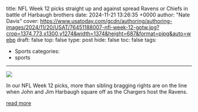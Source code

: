 title: NFL Week 12 picks straight up and against spread Ravens or Chiefs in battle of Harbaugh brothers
date: 2024-11-21 13:26:35 +0000
author: "Nate Davis"
cover: https://www.usatoday.com/gcdn/authoring/authoring-images/2024/11/20/USAT/76451188007-nfl-week-12-gotw.jpg?crop=1374,773,x1300,y1274&width=1374&height=687&format=pjpg&auto=webp
draft: false
top: false
type: post
hide: false
toc: false
tags:
  - Sports
categories:
  - sports
---

![](https://www.usatoday.com/gcdn/authoring/authoring-images/2024/11/20/USAT/76451188007-nfl-week-12-gotw.jpg?crop=1374,773,x1300,y1274&width=1374&height=687&format=pjpg&auto=webp)

In our NFL Week 12 picks, more than sibling bragging rights are on the line when John and Jim Harbaugh square off as the Chargers host the Ravens.

[read more](https://www.usatoday.com/story/sports/nfl-picks/2024/11/21/nfl-week-12-picks-spread-predictions-locks-ravens-chargers-harbaugh/76459241007/)

